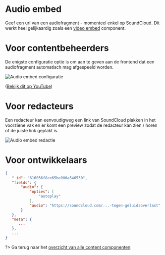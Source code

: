 # Audio embed
Geef een url van een audiofragment - momenteel enkel op SoundCloud. Dit werkt heel gelijkaardig zoals een [video embed](/redactie/content/cc/video-cc.md) component.

# Voor contentbeheerders
De enigste configuratie optie is om aan te geven aan de frontend dat een audiofragment automatisch mag afgespeeld worden.

![Audio embed configuratie](.//redactie/assets/audio-embed-config.gif)

([Bekijk dit op YouTube](https://youtu.be/GwoYSWYDC0E ':target="_blank"'))

# Voor redacteurs
Een redacteur kan eenvoudigweg een link van SoundCloud plakken in het voorziene vak en er komt een preview zodat de redacteur kan zien / horen of de juiste link geplakt is.

![Audio embed redactie](.//redactie/assets/audio-embed-red.jpg)

# Voor ontwikkelaars
```json
{
   "_id": "616056f8ce65be000a546530",
   "fields": {
       "audio": {
           "opties": [
               "autoplay"
           ],
           "audio": "https://soundcloud.com/...-tegen-geluidsoverlast"
       }
   },
   "meta": {
      ...
   },
   ...
}
```

?> Ga terug naar het [overzicht van alle content componenten](/redactie/content/cc/standaard-cc.md)